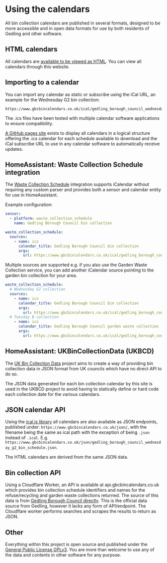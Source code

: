 # Using the calendars

All bin collection calendars are published in several formats, designed to be more accessible and in open data formats for use by both residents of Gedling and other software.

## HTML calendars

All calendars are [available to be viewed as HTML](https://www.gbcbincalendars.co.uk). You can view all calendars through this website.

## Importing to a calendar

You can import any calendar as static or subscribe using the iCal URL, an example for the Wednesday G2 bin collection:

```
https://www.gbcbincalendars.co.uk/ical/gedling_borough_council_wednesday_g2_bin_schedule.ics
```

The .ics files have been tested with multiple calendar software applications to ensure compatibility.

[A GitHub pages site](https://www.gbcbincalendars.co.uk) exists to display all calendars in a logical structure offering the .ics calendar for each schedule available to download and the iCal subscribe URL to use in any calendar software to automatically receive updates.

## HomeAssistant: Waste Collection Schedule integration

The [Waste Collection Schedule](https://github.com/mampfes/hacs_waste_collection_schedule) integration supports iCalendar without requiring any custom parser and provides both a sensor and calendar entity for use in HomeAssistant.

Example configuration:

```yaml
sensor:
  - platform: waste_collection_schedule
    name: Gedling Borough Council bin collection

waste_collection_schedule:
  sources:
    - name: ics
      calendar_title: Gedling Borough Council bin collection
      args:
        url: https://www.gbcbincalendars.co.uk/ical/gedling_borough_council_wednesday_g2_bin_schedule.ics
```

Multiple sources are supported e.g. if you also use the Garden Waste Collection service, you can add another iCalendar source pointing to the garden bin collection for your area.

```yaml
waste_collection_schedule:
  # Wednesday G2 collection
  sources:
    - name: ics
      calendar_title: Gedling Borough Council bin collection
      args:
        url: https://www.gbcbincalendars.co.uk/ical/gedling_borough_council_wednesday_g2_bin_schedule.ics
  # Tuesday B collection      
    - name: ics
      calendar_title: Gedling Borough Council garden waste collection
      args:
        url: https://www.gbcbincalendars.co.uk/ical/gedling_borough_council_tuesday_b_garden_bin_schedule.ics
```

## HomeAssistant: UKBinCollectionData (UKBCD)

The [UK Bin Collection Data](https://github.com/robbrad/UKBinCollectionData) project aims to create a way of providing bin collection data in JSON format from UK councils which have no direct API to do so.

The JSON data generated for each bin collection calendar by this site is used in the UKBCD project to avoid having to statically define or hard code each collection date for the various calendars.

## JSON calendar API

Using the [ical.js library](https://github.com/kewisch/ical.js) all calendars are also available as JSON endpoints, published under: `https://www.gbcbincalendars.co.uk/json/`, with the filename being the same as ical path with the exception of being `.json` instead of `.ical`. E.g. `https://www.gbcbincalendars.co.uk/json/gedling_borough_council_wednesday_g2_bin_schedule.json`.

The HTML calendars are derived from the same JSON data.

## Bin collection API

Using a Cloudflare Worker, an API is available at api.gbcbincalendars.co.uk which provides bin collection schedule identifiers and names for the refuse/recycling and garden waste collections returned. The source of this data is from [Gedling Borough Council directly](https://apps.gedling.gov.uk/refuse/search.aspx). This is the official data source from Gedling, however it lacks any form of API/endpoint. The Cloudflare worker performs searches and scrapes the results to return as JSON.

## Other

Everything within this project is open source and published under the [General Public License GPLv3](LICENSE). You are more than welcome to use any of the data and contents in other software for any purpose.

